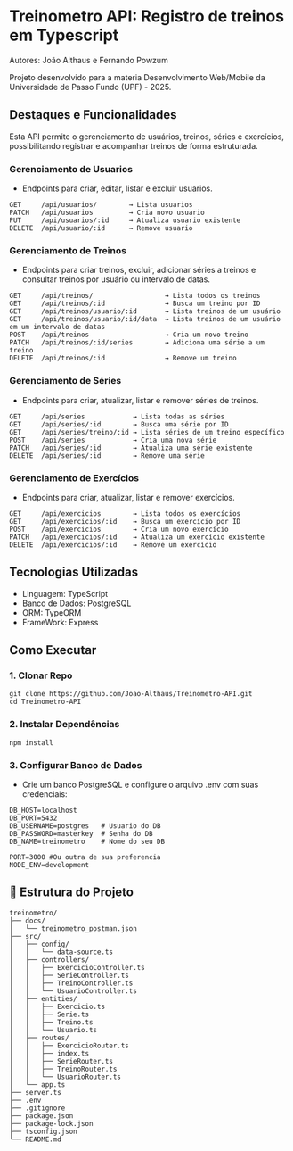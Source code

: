 # Treinometro API: Registro de treinos em Typescript

Autores: João Althaus e Fernando Powzum

Projeto desenvolvido para a materia Desenvolvimento Web/Mobile da Universidade de Passo Fundo (UPF) - 2025.

## Destaques e Funcionalidades

Esta API permite o gerenciamento de usuários, treinos, séries e exercícios, possibilitando registrar e acompanhar treinos de forma estruturada.

### Gerenciamento de Usuarios

- Endpoints para criar, editar, listar e excluir usuarios.

```http
GET     /api/usuarios/        → Lista usuarios
PATCH   /api/usuarios         → Cria novo usuario
PUT     /api/usuarios/:id     → Atualiza usuario existente
DELETE  /api/usuario/:id      → Remove usuario
```

### Gerenciamento de Treinos

- Endpoints para criar treinos, excluir, adicionar séries a treinos e consultar treinos por usuário ou intervalo de datas.

```http
GET     /api/treinos/                  → Lista todos os treinos
GET     /api/treinos/:id               → Busca um treino por ID
GET     /api/treinos/usuario/:id       → Lista treinos de um usuário
GET     /api/treinos/usuario/:id/data  → Lista treinos de um usuário em um intervalo de datas
POST    /api/treinos                   → Cria um novo treino
PATCH   /api/treinos/:id/series        → Adiciona uma série a um treino
DELETE  /api/treinos/:id               → Remove um treino
```

### Gerenciamento de Séries

- Endpoints para criar, atualizar, listar e remover séries de treinos.

```http
GET     /api/series            → Lista todas as séries
GET     /api/series/:id        → Busca uma série por ID
GET     /api/series/treino/:id → Lista séries de um treino específico
POST    /api/series            → Cria uma nova série
PATCH   /api/series/:id        → Atualiza uma série existente
DELETE  /api/series/:id        → Remove uma série
```

### Gerenciamento de Exercícios

- Endpoints para criar, atualizar, listar e remover exercícios.

```http
GET     /api/exercicios        → Lista todos os exercícios
GET     /api/exercicios/:id    → Busca um exercício por ID
POST    /api/exercicios        → Cria um novo exercício
PATCH   /api/exercicios/:id    → Atualiza um exercício existente
DELETE  /api/exercicios/:id    → Remove um exercício
```


## Tecnologias Utilizadas
- Linguagem: TypeScript
- Banco de Dados: PostgreSQL
- ORM: TypeORM
- FrameWork: Express

## Como Executar

### 1. Clonar Repo
```
git clone https://github.com/Joao-Althaus/Treinometro-API.git
cd Treinometro-API
```

### 2. Instalar Dependências
```
npm install
```

### 3. Configurar Banco de Dados
- Crie um banco PostgreSQL e configure o arquivo .env com suas credenciais:

```env
DB_HOST=localhost
DB_PORT=5432
DB_USERNAME=postgres   # Usuario do DB
DB_PASSWORD=masterkey  # Senha do DB
DB_NAME=treinometro    # Nome do seu DB

PORT=3000 #Ou outra de sua preferencia
NODE_ENV=development
```

## 📂 Estrutura do Projeto
```text
treinometro/
├── docs/
│   └── treinometro_postman.json
├── src/
│   ├── config/
│   │   └── data-source.ts
│   ├── controllers/
│   │   ├── ExercicioController.ts
│   │   ├── SerieController.ts
│   │   ├── TreinoController.ts
│   │   └── UsuarioController.ts
│   ├── entities/
│   │   ├── Exercicio.ts
│   │   ├── Serie.ts
│   │   ├── Treino.ts
│   │   └── Usuario.ts
│   ├── routes/
│   │   ├── ExercicioRouter.ts
│   │   ├── index.ts
│   │   ├── SerieRouter.ts
│   │   ├── TreinoRouter.ts
│   │   └── UsuarioRouter.ts
│   └── app.ts
├── server.ts
├── .env
├── .gitignore
├── package.json
├── package-lock.json
├── tsconfig.json
└── README.md
```
